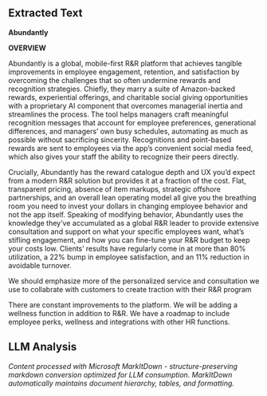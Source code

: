 ## Extracted Text
**Abundantly**

**OVERVIEW**

Abundantly is a global, mobile-first R&R platform that achieves tangible improvements in employee engagement, retention, and satisfaction by overcoming the challenges that so often undermine rewards and recognition strategies. Chiefly, they marry a suite of Amazon-backed rewards, experiential offerings, and charitable social giving opportunities with a proprietary AI component that overcomes managerial inertia and streamlines the process. The tool helps managers craft meaningful recognition messages that account for employee preferences, generational differences, and managers’ own busy schedules, automating as much as possible without sacrificing sincerity. Recognitions and point-based rewards are sent to employees via the app’s convenient social media feed, which also gives your staff the ability to recognize their peers directly.

Crucially, Abundantly has the reward catalogue depth and UX you’d expect from a modern R&R solution but provides it at a fraction of the cost. Flat, transparent pricing, absence of item markups, strategic offshore partnerships, and an overall lean operating model all give you the breathing room you need to invest your dollars in changing employee behavior and not the app itself. Speaking of modifying behavior, Abundantly uses the knowledge they’ve accumulated as a global R&R leader to provide extensive consultation and support on what your specific employees want, what’s stifling engagement, and how you can fine-tune your R&R budget to keep your costs low. Clients’ results have regularly come in at more than 80% utilization, a 22% bump in employee satisfaction, and an 11% reduction in avoidable turnover.

We should emphasize more of the personalized service and consultation we use to collabrate with customers to create traction with their R&R program

There are constant improvements to the platform. We will be adding a wellness function in addition to R&R. We have a roadmap to include employee perks, wellness and integrations with other HR functions.

## LLM Analysis
*Content processed with Microsoft MarkItDown - structure-preserving markdown conversion optimized for LLM consumption. MarkItDown automatically maintains document hierarchy, tables, and formatting.*
